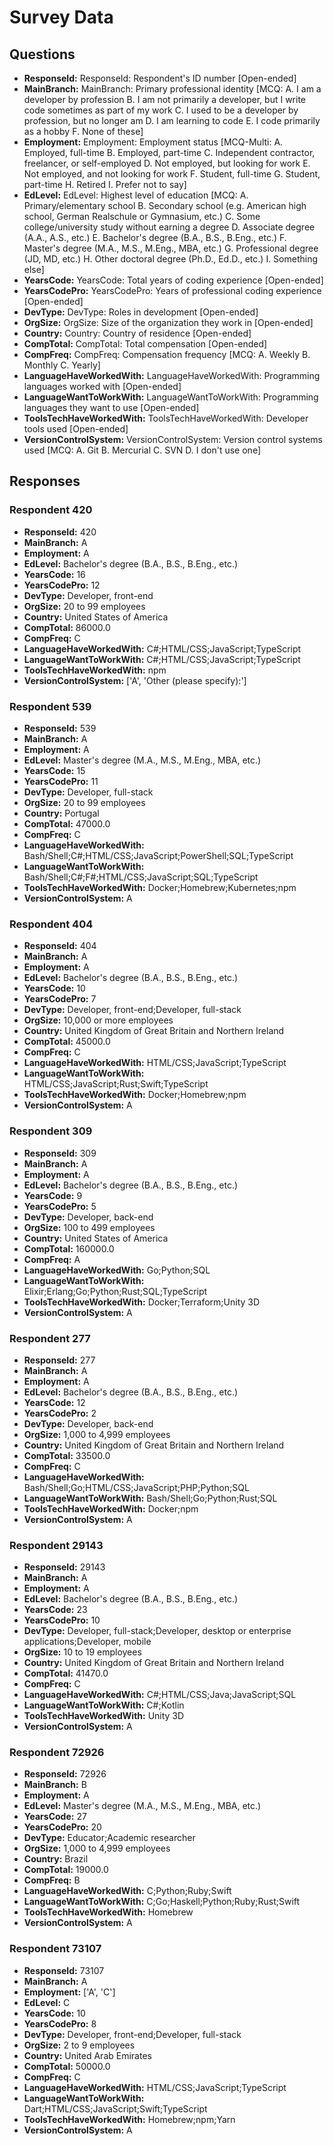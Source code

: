# Survey Data

## Questions

- **ResponseId:** ResponseId: Respondent's ID number [Open-ended]
- **MainBranch:** MainBranch: Primary professional identity [MCQ: A. I am a developer by profession B. I am not primarily a developer, but I write code sometimes as part of my work C. I used to be a developer by profession, but no longer am D. I am learning to code E. I code primarily as a hobby F. None of these]
- **Employment:** Employment: Employment status [MCQ-Multi: A. Employed, full-time B. Employed, part-time C. Independent contractor, freelancer, or self-employed D. Not employed, but looking for work E. Not employed, and not looking for work F. Student, full-time G. Student, part-time H. Retired I. Prefer not to say]
- **EdLevel:** EdLevel: Highest level of education [MCQ: A. Primary/elementary school B. Secondary school (e.g. American high school, German Realschule or Gymnasium, etc.) C. Some college/university study without earning a degree D. Associate degree (A.A., A.S., etc.) E. Bachelor's degree (B.A., B.S., B.Eng., etc.) F. Master's degree (M.A., M.S., M.Eng., MBA, etc.) G. Professional degree (JD, MD, etc.) H. Other doctoral degree (Ph.D., Ed.D., etc.) I. Something else]
- **YearsCode:** YearsCode: Total years of coding experience [Open-ended]
- **YearsCodePro:** YearsCodePro: Years of professional coding experience [Open-ended]
- **DevType:** DevType: Roles in development [Open-ended]
- **OrgSize:** OrgSize: Size of the organization they work in [Open-ended]
- **Country:** Country: Country of residence [Open-ended]
- **CompTotal:** CompTotal: Total compensation [Open-ended]
- **CompFreq:** CompFreq: Compensation frequency [MCQ: A. Weekly B. Monthly C. Yearly]
- **LanguageHaveWorkedWith:** LanguageHaveWorkedWith: Programming languages worked with [Open-ended]
- **LanguageWantToWorkWith:** LanguageWantToWorkWith: Programming languages they want to use [Open-ended]
- **ToolsTechHaveWorkedWith:** ToolsTechHaveWorkedWith: Developer tools used [Open-ended]
- **VersionControlSystem:** VersionControlSystem: Version control systems used [MCQ: A. Git B. Mercurial C. SVN D. I don't use one]

## Responses

### Respondent 420

- **ResponseId:** 420
- **MainBranch:** A
- **Employment:** A
- **EdLevel:** Bachelor's degree (B.A., B.S., B.Eng., etc.)
- **YearsCode:** 16
- **YearsCodePro:** 12
- **DevType:** Developer, front-end
- **OrgSize:** 20 to 99 employees
- **Country:** United States of America
- **CompTotal:** 86000.0
- **CompFreq:** C
- **LanguageHaveWorkedWith:** C#;HTML/CSS;JavaScript;TypeScript
- **LanguageWantToWorkWith:** C#;HTML/CSS;JavaScript;TypeScript
- **ToolsTechHaveWorkedWith:** npm
- **VersionControlSystem:** ['A', 'Other (please specify):']

### Respondent 539

- **ResponseId:** 539
- **MainBranch:** A
- **Employment:** A
- **EdLevel:** Master's degree (M.A., M.S., M.Eng., MBA, etc.)
- **YearsCode:** 15
- **YearsCodePro:** 11
- **DevType:** Developer, full-stack
- **OrgSize:** 20 to 99 employees
- **Country:** Portugal
- **CompTotal:** 47000.0
- **CompFreq:** C
- **LanguageHaveWorkedWith:** Bash/Shell;C#;HTML/CSS;JavaScript;PowerShell;SQL;TypeScript
- **LanguageWantToWorkWith:** Bash/Shell;C#;F#;HTML/CSS;JavaScript;SQL;TypeScript
- **ToolsTechHaveWorkedWith:** Docker;Homebrew;Kubernetes;npm
- **VersionControlSystem:** A

### Respondent 404

- **ResponseId:** 404
- **MainBranch:** A
- **Employment:** A
- **EdLevel:** Bachelor's degree (B.A., B.S., B.Eng., etc.)
- **YearsCode:** 10
- **YearsCodePro:** 7
- **DevType:** Developer, front-end;Developer, full-stack
- **OrgSize:** 10,000 or more employees
- **Country:** United Kingdom of Great Britain and Northern Ireland
- **CompTotal:** 45000.0
- **CompFreq:** C
- **LanguageHaveWorkedWith:** HTML/CSS;JavaScript;TypeScript
- **LanguageWantToWorkWith:** HTML/CSS;JavaScript;Rust;Swift;TypeScript
- **ToolsTechHaveWorkedWith:** Docker;Homebrew;npm
- **VersionControlSystem:** A

### Respondent 309

- **ResponseId:** 309
- **MainBranch:** A
- **Employment:** A
- **EdLevel:** Bachelor's degree (B.A., B.S., B.Eng., etc.)
- **YearsCode:** 9
- **YearsCodePro:** 5
- **DevType:** Developer, back-end
- **OrgSize:** 100 to 499 employees
- **Country:** United States of America
- **CompTotal:** 160000.0
- **CompFreq:** A
- **LanguageHaveWorkedWith:** Go;Python;SQL
- **LanguageWantToWorkWith:** Elixir;Erlang;Go;Python;Rust;SQL;TypeScript
- **ToolsTechHaveWorkedWith:** Docker;Terraform;Unity 3D
- **VersionControlSystem:** A

### Respondent 277

- **ResponseId:** 277
- **MainBranch:** A
- **Employment:** A
- **EdLevel:** Bachelor's degree (B.A., B.S., B.Eng., etc.)
- **YearsCode:** 12
- **YearsCodePro:** 2
- **DevType:** Developer, back-end
- **OrgSize:** 1,000 to 4,999 employees
- **Country:** United Kingdom of Great Britain and Northern Ireland
- **CompTotal:** 33500.0
- **CompFreq:** C
- **LanguageHaveWorkedWith:** Bash/Shell;Go;HTML/CSS;JavaScript;PHP;Python;SQL
- **LanguageWantToWorkWith:** Bash/Shell;Go;Python;Rust;SQL
- **ToolsTechHaveWorkedWith:** Docker;npm
- **VersionControlSystem:** A

### Respondent 29143

- **ResponseId:** 29143
- **MainBranch:** A
- **Employment:** A
- **EdLevel:** Bachelor's degree (B.A., B.S., B.Eng., etc.)
- **YearsCode:** 23
- **YearsCodePro:** 10
- **DevType:** Developer, full-stack;Developer, desktop or enterprise applications;Developer, mobile
- **OrgSize:** 10 to 19 employees
- **Country:** United Kingdom of Great Britain and Northern Ireland
- **CompTotal:** 41470.0
- **CompFreq:** C
- **LanguageHaveWorkedWith:** C#;HTML/CSS;Java;JavaScript;SQL
- **LanguageWantToWorkWith:** C#;Kotlin
- **ToolsTechHaveWorkedWith:** Unity 3D
- **VersionControlSystem:** A

### Respondent 72926

- **ResponseId:** 72926
- **MainBranch:** B
- **Employment:** A
- **EdLevel:** Master's degree (M.A., M.S., M.Eng., MBA, etc.)
- **YearsCode:** 27
- **YearsCodePro:** 20
- **DevType:** Educator;Academic researcher
- **OrgSize:** 1,000 to 4,999 employees
- **Country:** Brazil
- **CompTotal:** 19000.0
- **CompFreq:** B
- **LanguageHaveWorkedWith:** C;Python;Ruby;Swift
- **LanguageWantToWorkWith:** C;Go;Haskell;Python;Ruby;Rust;Swift
- **ToolsTechHaveWorkedWith:** Homebrew
- **VersionControlSystem:** A

### Respondent 73107

- **ResponseId:** 73107
- **MainBranch:** A
- **Employment:** ['A', 'C']
- **EdLevel:** C
- **YearsCode:** 10
- **YearsCodePro:** 8
- **DevType:** Developer, front-end;Developer, full-stack
- **OrgSize:** 2 to 9 employees
- **Country:** United Arab Emirates
- **CompTotal:** 50000.0
- **CompFreq:** C
- **LanguageHaveWorkedWith:** HTML/CSS;JavaScript;TypeScript
- **LanguageWantToWorkWith:** Dart;HTML/CSS;JavaScript;Swift;TypeScript
- **ToolsTechHaveWorkedWith:** Homebrew;npm;Yarn
- **VersionControlSystem:** A

